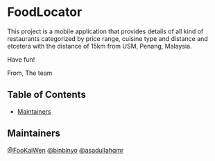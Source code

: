 # FoodLocator

This project is a mobile application that provides details of all kind of restaurants categorized by price range, cuisine type and distance and etcetera with the distance of 15km from USM, Penang, Malaysia.

Have fun!

From,
The team

## Table of Contents

- [Maintainers](#maintainers)

## Maintainers

[@FooKaiWen](https://github.com/FooKaiWen)
[@binbinyo](https://github.com/binbinyo)
[@asadullahqmr](https://github.com/asadullahqmr)
